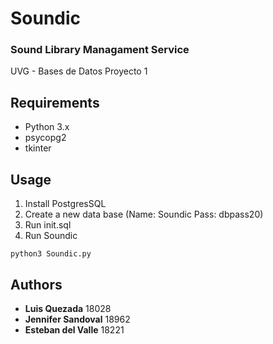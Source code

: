 # Soundic
### Sound Library Managament Service
UVG - Bases de Datos
Proyecto 1

## Requirements
* Python 3.x
* psycopg2
* tkinter

## Usage
1. Install PostgresSQL
2. Create a new data base (Name: Soundic Pass: dbpass20)
3. Run init.sql
4. Run Soundic
```
python3 Soundic.py
```

## Authors
* **Luis Quezada** 18028
* **Jennifer Sandoval** 18962
* **Esteban del Valle** 18221
